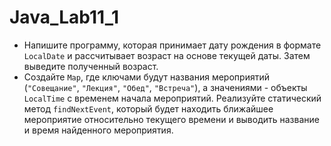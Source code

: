 # Java_Lab11_1

* Напишите программу, которая принимает дату рождения в формате `LocalDate` и рассчитывает возраст на основе текущей даты. Затем выведите полученный возраст.
* Создайте `Map`, где ключами будут названия мероприятий (`"Совещание"`, `"Лекция"`, `"Обед"`, `"Встреча"`), а значениями - объекты `LocalTime` с временем начала мероприятий. Реализуйте статический метод `findNextEvent`, который будет находить ближайшее мероприятие относительно текущего времени и выводить название и время найденного мероприятия.
